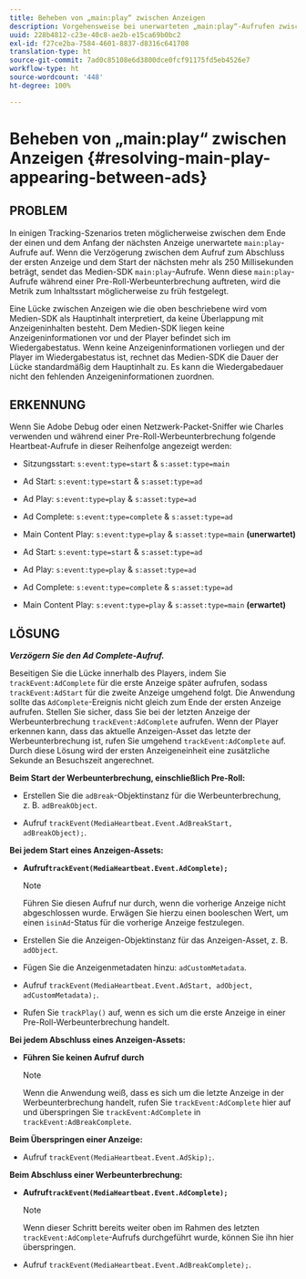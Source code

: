 ```yaml
---
title: Beheben von „main:play“ zwischen Anzeigen
description: Vorgehensweise bei unerwarteten „main:play“-Aufrufen zwischen Anzeigen.
uuid: 228b4812-c23e-40c8-ae2b-e15ca69b0bc2
exl-id: f27ce2ba-7584-4601-8837-d8316c641708
translation-type: ht
source-git-commit: 7ad0c85108e6d3800dce0fcf91175fd5eb4526e7
workflow-type: ht
source-wordcount: '448'
ht-degree: 100%

---
```


# Beheben von „main:play“ zwischen Anzeigen {#resolving-main-play-appearing-between-ads}

## PROBLEM

In einigen Tracking-Szenarios treten möglicherweise zwischen dem Ende der einen und dem Anfang der nächsten Anzeige unerwartete `main:play`-Aufrufe auf. Wenn die Verzögerung zwischen dem Aufruf zum Abschluss der ersten Anzeige und dem Start der nächsten mehr als 250 Millisekunden beträgt, sendet das Medien-SDK `main:play`-Aufrufe. Wenn diese `main:play`-Aufrufe während einer Pre-Roll-Werbeunterbrechung auftreten, wird die Metrik zum Inhaltsstart möglicherweise zu früh festgelegt.

Eine Lücke zwischen Anzeigen wie die oben beschriebene wird vom Medien-SDK als Hauptinhalt interpretiert, da keine Überlappung mit Anzeigeninhalten besteht. Dem Medien-SDK liegen keine Anzeigeninformationen vor und der Player befindet sich im Wiedergabestatus. Wenn keine Anzeigeninformationen vorliegen und der Player im Wiedergabestatus ist, rechnet das Medien-SDK die Dauer der Lücke standardmäßig dem Hauptinhalt zu. Es kann die Wiedergabedauer nicht den fehlenden Anzeigeninformationen zuordnen.

## ERKENNUNG

Wenn Sie Adobe Debug oder einen Netzwerk-Packet-Sniffer wie Charles verwenden und während einer Pre-Roll-Werbeunterbrechung folgende Heartbeat-Aufrufe in dieser Reihenfolge angezeigt werden:

* Sitzungsstart: `s:event:type=start` &amp; `s:asset:type=main`
* Ad Start: `s:event:type=start` &amp; `s:asset:type=ad`
* Ad Play: `s:event:type=play` &amp; `s:asset:type=ad`
* Ad Complete: `s:event:type=complete` &amp; `s:asset:type=ad`
* Main Content Play: `s:event:type=play` &amp; `s:asset:type=main` **(unerwartet)**

* Ad Start: `s:event:type=start` &amp; `s:asset:type=ad`
* Ad Play: `s:event:type=play` &amp; `s:asset:type=ad`
* Ad Complete: `s:event:type=complete` &amp; `s:asset:type=ad`
* Main Content Play: `s:event:type=play` &amp; `s:asset:type=main` **(erwartet)**

## LÖSUNG

***Verzögern Sie den Ad Complete-Aufruf.***

Beseitigen Sie die Lücke innerhalb des Players, indem Sie `trackEvent:AdComplete` für die erste Anzeige später aufrufen, sodass `trackEvent:AdStart` für die zweite Anzeige umgehend folgt. Die Anwendung sollte das `AdComplete`-Ereignis nicht gleich zum Ende der ersten Anzeige aufrufen. Stellen Sie sicher, dass Sie bei der letzten Anzeige der Werbeunterbrechung `trackEvent:AdComplete` aufrufen. Wenn der Player erkennen kann, dass das aktuelle Anzeigen-Asset das letzte der Werbeunterbrechung ist, rufen Sie umgehend `trackEvent:AdComplete` auf. Durch diese Lösung wird der ersten Anzeigeneinheit eine zusätzliche Sekunde an Besuchszeit angerechnet.

**Beim Start der Werbeunterbrechung, einschließlich Pre-Roll:**

* Erstellen Sie die `adBreak`-Objektinstanz für die Werbeunterbrechung, z. B. `adBreakObject`.

* Aufruf `trackEvent(MediaHeartbeat.Event.AdBreakStart, adBreakObject);`.

**Bei jedem Start eines Anzeigen-Assets:**

* **Aufruf`trackEvent(MediaHeartbeat.Event.AdComplete);`**

   >[!NOTE]
   >
   >Führen Sie diesen Aufruf nur durch, wenn die vorherige Anzeige nicht abgeschlossen wurde. Erwägen Sie hierzu einen booleschen Wert, um einen `isinAd`-Status für die vorherige Anzeige festzulegen.

* Erstellen Sie die Anzeigen-Objektinstanz für das Anzeigen-Asset, z. B. `adObject`.
* Fügen Sie die Anzeigenmetadaten hinzu: `adCustomMetadata`.
* Aufruf `trackEvent(MediaHeartbeat.Event.AdStart, adObject, adCustomMetadata);`.
* Rufen Sie `trackPlay()` auf, wenn es sich um die erste Anzeige in einer Pre-Roll-Werbeunterbrechung handelt.

**Bei jedem Abschluss eines Anzeigen-Assets:**

* **Führen Sie keinen Aufruf durch**

   >[!NOTE]
   >
   >Wenn die Anwendung weiß, dass es sich um die letzte Anzeige in der Werbeunterbrechung handelt, rufen Sie `trackEvent:AdComplete` hier auf und überspringen Sie `trackEvent:AdComplete` in `trackEvent:AdBreakComplete`.

**Beim Überspringen einer Anzeige:**

* Aufruf `trackEvent(MediaHeartbeat.Event.AdSkip);`.

**Beim Abschluss einer Werbeunterbrechung:**

* **Aufruf`trackEvent(MediaHeartbeat.Event.AdComplete);`**

   >[!NOTE]
   >
   >Wenn dieser Schritt bereits weiter oben im Rahmen des letzten `trackEvent:AdComplete`-Aufrufs durchgeführt wurde, können Sie ihn hier überspringen.

* Aufruf `trackEvent(MediaHeartbeat.Event.AdBreakComplete);`.
